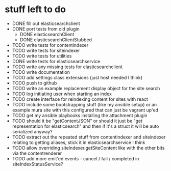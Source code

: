 # stuff left to do
- DONE fill out elasticsearchclient
- DONE port tests from old plugin
    - DONE elasticsearchClient
    - DONE elasticsearchClientStubbed
- TODO write tests for contentindexer
- TODO write tests for siteindexer
- TODO write tests for utilities
- DONE write tests for elasticsearchservice
- TODO write any missing tests for elasticsearchclient
- TODO write documentation
- TODO add settings class extensions (just host needed I think)
- TODO push to github
- TODO write an example replacement display object for the site search
- TODO log initiating user when starting an index
- TODO create interface for reindexing content for sites with react
- TODO include some bootstrapping stuff (like my ansible setup) or an example mura site with this configured that can just be vagrant up'ed
- TODO get my ansible playbooks installing the attachment plugin
- TODO should it be "getContentJSON" or should it just be "get representation for elasticsearch" and then if it's a struct it will be auto serialized anyway?
- TODO extract out the repeated stuff from contentindexer and siteindexer relating to getting aliases, stick it in elasticsearchservice I think
- TODO allow overriding siteIndexer.getSiteContent like with the other bits via the contentrenderer
- TODO add more emit'ed events - cancel / fail / completed in siteIndexStatusService?